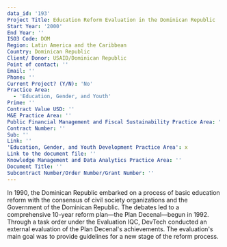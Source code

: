 ```yaml
---
data_id: '193'
Project Title: Education Reform Evaluation in the Dominican Republic
Start Year: '2000'
End Year: ''
ISO3 Code: DOM
Region: Latin America and the Caribbean
Country: Dominican Republic
Client/ Donor: USAID/Dominican Republic
Point of contact: ''
Email: ''
Phone: ''
Current Project? (Y/N): 'No'
Practice Area:
  - 'Education, Gender, and Youth'
Prime: ''
Contract Value USD: ''
M&E Practice Area: ''
Public Financial Management and Fiscal Sustainability Practice Area: ''
Contract Number: ''
Sub: ''
Link: ''
'Education, Gender, and Youth Development Practice Area': x
Link to the document file: ''
Knowledge Management and Data Analytics Practice Area: ''
Document Title: ''
Subcontract Number/Order Number/Grant Number: ''
---
```

In 1990, the Dominican Republic embarked on a process of basic education reform with the consensus of civil society organizations and the Government of the Dominican Republic. The debates led to a comprehensive 10-year reform plan—the Plan Decenal—begun in 1992. Through a task order under the Evaluation IQC, DevTech conducted an external evaluation of the Plan Decenal's achievements. The evaluation's main goal was to provide guidelines for a new stage of the reform process.